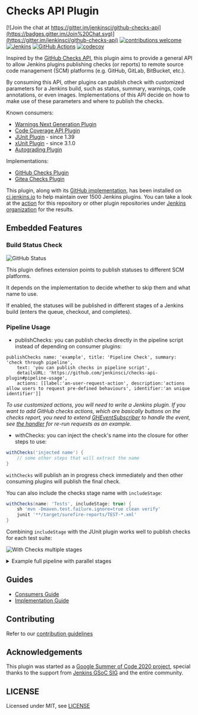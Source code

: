 # Checks API Plugin
[![Join the chat at https://gitter.im/jenkinsci/github-checks-api](https://badges.gitter.im/Join%20Chat.svg)](https://gitter.im/jenkinsci/github-checks-api)
[![contributions welcome](https://img.shields.io/badge/contributions-welcome-brightgreen.svg?style=flat)](https://issues.jenkins-ci.org/issues/?jql=component%20%3D%20checks-api-plugin)
[![Jenkins](https://ci.jenkins.io/job/Plugins/job/checks-api-plugin/job/master/badge/icon?subject=Jenkins%20CI)](https://ci.jenkins.io/job/Plugins/job/checks-api-plugin/job/master/)
[![GitHub Actions](https://github.com/jenkinsci/checks-api-plugin/workflows/CI/badge.svg?branch=master)](https://github.com/jenkinsci/checks-api-plugin/actions)
[![codecov](https://codecov.io/gh/jenkinsci/checks-api-plugin/branch/master/graph/badge.svg)](https://codecov.io/gh/jenkinsci/checks-api-plugin)

Inspired by the [GitHub Checks API](https://docs.github.com/en/rest/reference/checks#runs), this plugin aims to provide a general API to allow Jenkins plugins publishing checks (or reports) to remote source code management (SCM) platforms (e.g. GitHub, GitLab, BitBucket, etc.).

By consuming this API, other plugins can publish check with customized parameters for a Jenkins build, such as status, summary, warnings, code annotations, or even images.
Implementations of this API decide on how to make use of these parameters and where to publish the checks.

Known consumers:
* [Warnings Next Generation Plugin](https://plugins.jenkins.io/warnings-ng)
* [Code Coverage API Plugin](https://plugins.jenkins.io/code-coverage-api)
* [JUnit Plugin](https://plugins.jenkins.io/junit/) - since 1.39
* [xUnit Plugin](https://plugins.jenkins.io/xunit) - since 3.1.0
* [Autograding Plugin](https://plugins.jenkins.io/autograding)

Implementations:
* [GitHub Checks Plugin](https://plugins.jenkins.io/github-checks)
* [Gitea Checks Plugin](https://plugins.jenkins.io/gitea-checks/)

This plugin, along with its [GitHub implementation](https://plugins.jenkins.io/github-checks), has been installed on [ci.jenkins.io](https://ci.jenkins.io/Plugins) to help maintain over 1500 Jenkins plugins. You can take a look at the [action](https://github.com/jenkinsci/checks-api-plugin/runs/1025532156) for this repository or other plugin repositories under [Jenkins organization](https://github.com/jenkinsci) for the results.

## Embedded Features

### Build Status Check

![GitHub Status](docs/images/github-status.png)

This plugin defines extension points to publish statuses to different SCM platforms.

It depends on the implementation to decide whether to skip them and what name to use.

If enabled, the statuses will be published in different stages of a Jenkins build (enters the queue, checkout, and completes).

### Pipeline Usage

- publishChecks: you can publish checks directly in the pipeline script instead of depending on consumer plugins:

```
publishChecks name: 'example', title: 'Pipeline Check', summary: 'check through pipeline',
    text: 'you can publish checks in pipeline script',
    detailsURL: 'https://github.com/jenkinsci/checks-api-plugin#pipeline-usage',
    actions: [[label:'an-user-request-action', description:'actions allow users to request pre-defined behaviours', identifier:'an unique identifier']]
```

*To use customized actions, you will need to write a Jenkins plugin.
If you want to add GitHub checks actions, which are basically buttons on the checks report,
you need to extend [GHEventSubscriber](https://github.com/jenkinsci/github-plugin/blob/master/src/main/java/org/jenkinsci/plugins/github/extension/GHEventsSubscriber.java) to handle the event,
see [the handler](https://github.com/jenkinsci/github-checks-plugin/blob/ea060be67dad522ab6c31444fc4274955ac6e918/src/main/java/io/jenkins/plugins/checks/github/CheckRunGHEventSubscriber.java) for re-run requests as an example.*

- withChecks: you can inject the check's name into the closure for other steps to use:

```groovy
withChecks('injected name') {
    // some other steps that will extract the name
}
```

`withChecks` will publish an in progress check immediately and then other consuming plugins will publish the final check.

You can also include the checks stage name with `includeStage`:

```groovy
withChecks(name: 'Tests', includeStage: true) {
    sh 'mvn -Dmaven.test.failure.ignore=true clean verify'
    junit '**/target/surefire-reports/TEST-*.xml'
}
```

Combining `includeStage` with the JUnit plugin works well to publish checks for each test suite:

![With Checks multiple stages](docs/images/github-status.png)

<details>

<summary>Example full pipeline with parallel stages</summary>

```groovy
def axes = [
        platforms: ['linux', 'windows'],
        jdks: [17, 21],
]
def builds = [:]
axes.values().combinations {
    def (platform, jdk) = it
    builds["${platform}-jdk${jdk}"] = {
        node(platform) {
            stage("${platform.capitalize()} - JDK ${jdk} - Test") {
                checkout scm
                withChecks(name: 'Tests', includeStage: true) {
                    sh 'mvn -Dmaven.test.failure.ignore=true clean verify'
                    junit '**/target/surefire-reports/TEST-*.xml'
                }
            }
        }
    }
}

parallel builds
```

</details>

## Guides

- [Consumers Guide](docs/consumers-guide.md)
- [Implementation Guide](docs/implementation-guide.md)

## Contributing

Refer to our [contribution guidelines](https://github.com/jenkinsci/.github/blob/master/CONTRIBUTING.md)

## Acknowledgements

This plugin was started as a [Google Summer of Code 2020 project](https://summerofcode.withgoogle.com/projects/#5139745388101632), special thanks to the support from [Jenkins GSoC SIG](https://www.jenkins.io/sigs/gsoc/) and the entire community.


## LICENSE

Licensed under MIT, see [LICENSE](LICENSE)
